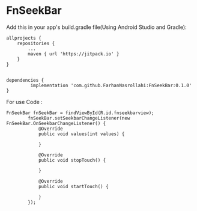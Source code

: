 <h1>FnSeekBar</h1>

Add this in your app's build.gradle file(Using Android Studio and Gradle):

    allprojects {
		repositories {
			...
			maven { url 'https://jitpack.io' }
		}
	}
  

    dependencies {
	         implementation 'com.github.FarhanNasrollahi:FnSeekBar:0.1.0'
	}

For use Code :

```
FnSeekBar fnSeekBar = findViewById(R.id.fnseekbarview);
        fnSeekBar.setSeekbarChangeListener(new FnSeekBar.OnSeekbarChangeListener() {
            @Override
            public void values(int values) {

            }

            @Override
            public void stopTouch() {

            }

            @Override
            public void startTouch() {

            }
        });

```
